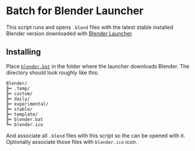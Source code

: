 # Batch for Blender Launcher
This script runs and opens `.blend` files with the latest stable installed Blender version downloaded with [Blender Launcher](https://github.com/DotBow/Blender-Launcher).

## Installing
Place [`blender.bat`](blender.bat) in the folder where the launcher downloads Blender. The directory should look roughly like this:

```
Blender/
╠═ .temp/
╠═ custom/
╠═ daily/
╠═ experimental/
╠═ stable/
╠═ template/
╠═ blender.bat
╚═ blender.ico
```

And associate all `.blend` files with this script so the can be opened with it. Optionally associate those files with `blender.ico` icon.
